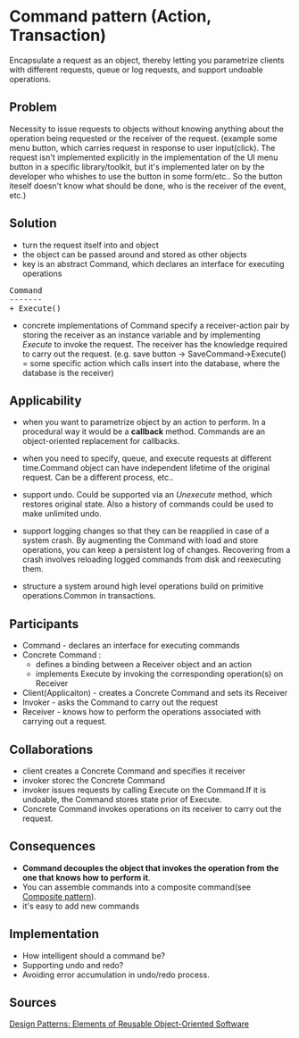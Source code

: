 # Command pattern (Action, Transaction)

Encapsulate a request as an object, thereby letting you parametrize clients with different requests, queue or log requests, and support undoable operations.

## Problem

Necessity to issue requests to objects without knowing anything about the operation being requested or the receiver of the request. (example some menu button, which carries request in response to user input(click). The request isn't implemented explicitly in the implementation of the UI menu button in a specific library/toolkit, but it's implemented later on by the developer who whishes to use the button in some form/etc.. So the button iteself doesn't know what should be done, who is the receiver of the event, etc.)

## Solution

* turn the request itself into and object
* the object can be passed around and stored as other objects
* key is an abstract Command, which declares an interface for executing operations

<pre>
Command
-------
+ Execute()
</pre>

* concrete implementations of Command specify a receiver-action pair by storing the receiver as an instance variable and by implementing *Execute* to invoke the request. The receiver has the knowledge required to carry out the request. (e.g. save button -> SaveCommand->Execute() = some specific action which calls insert into the database, where the database is the receiver)

## Applicability

* when you want to parametrize object by an action to perform. In a procedural way it would  be a **callback** method. Commands are an object-oriented replacement for callbacks.

* when you need to specify, queue, and execute requests at different time.Command object can have independent lifetime of the original request. Can be a different process, etc..

* support undo. Could be supported via an *Unexecute* method, which restores original state. Also a history of commands could be used to make unlimited undo.

* support logging changes so that they can be reapplied in case of a system crash. By augmenting the Command with load and store operations, you can keep a persistent log of changes. Recovering from a crash involves reloading logged commands from disk and reexecuting them.

* structure a system around high level operations build on primitive operations.Common in transactions.

## Participants

* Command - declares an interface for executing commands
* Concrete Command :
	* defines a binding between a Receiver object and an action
	* implements Execute by invoking the corresponding operation(s) on Receiver
* Client(Applicaiton) - creates a Concrete Command and sets its Receiver
* Invoker - asks the Command to carry out the request
* Receiver - knows how to perform the operations associated with carrying out a request.

## Collaborations

* client creates a Concrete Command and specifies it receiver
* invoker storec the Concrete Command
* invoker issues requests by calling Execute on the Command.If it is undoable, the Command stores state prior of Execute.
* Concrete Command invokes operations on its receiver to carry out the request.

## Consequences

* **Command decouples the object that invokes the operation from the one that knows how to perform it**.
* You can assemble commands into a composite command(see [Composite pattern](https://en.wikipedia.org/wiki/Composite_pattern)).
* it's easy to add new commands 

## Implementation

* How intelligent should a command be?
* Supporting undo and redo?
* Avoiding error accumulation in undo/redo process.

## Sources

[Design Patterns: Elements of Reusable Object-Oriented Software](https://www.goodreads.com/book/show/85009.Design_Patterns)
